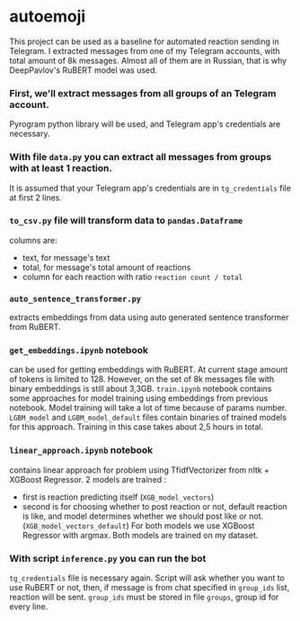 # autoemoji

This project can be used as a baseline for automated reaction sending in Telegram.
I extracted messages from one of my Telegram accounts, with total amount of 8k messages.
Almost all of them are in Russian, that is why DeepPavlov's RuBERT model was used.


### First, we'll extract messages from all groups of an Telegram account.
Pyrogram python library will be used, and Telegram app's credentials are necessary.


### With file `data.py` you can extract all messages from groups with at least 1 reaction.
It is assumed that your Telegram app's credentials are in `tg_credentials` file at first 2 lines.


### `to_csv.py` file will transform data to `pandas.Dataframe`
columns are:
- text, for message's text
- total, for message's total amount of reactions
- column for each reaction with ratio `reaction count / total`


### `auto_sentence_transformer.py` 
extracts embeddings from data using auto generated sentence transformer from RuBERT.


### `get_embeddings.ipynb` notebook 
can be used for getting embeddings with RuBERT.
At current stage amount of tokens is limited to 128.
However, on the set of 8k messages file with binary embeddings is still about 3,3GB.
`train.ipynb` notebook contains some approaches for model training using embeddings from previous notebook.
Model training will take a lot of time because of params number. 
`LGBM_model` and `LGBM_model_default` files contain binaries of trained models for this approach.
Training in this case takes about 2,5 hours in total.


### `linear_approach.ipynb` notebook 
contains linear approach for problem using
TfidfVectorizer from nltk + XGBoost Regressor.
2 models are trained :
- first is reaction predicting itself (`XGB_model_vectors`)
- second is for choosing whether to post reaction or not, default reaction is like, and model determines whether we should post like or not. (`XGB_model_vectors_default`)
For both models we use XGBoost Regressor with argmax. Both models are trained on my dataset.


###  With script `inference.py` you can run the bot
`tg_credentials` file is necessary again. Script will ask whether you want to use RuBERT or not, 
then, if message is from chat specified in `group_ids` list, reaction will be sent. `group_ids` must be stored in file `groups`, group id for every line.
